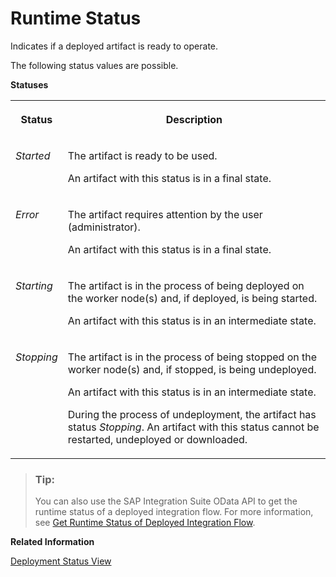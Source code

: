 <!-- loioc14a7b18544f4495ab32e41630074726 -->

# Runtime Status

Indicates if a deployed artifact is ready to operate.

The following status values are possible.

**Statuses**


<table>
<tr>
<th valign="top">

Status



</th>
<th valign="top">

Description



</th>
</tr>
<tr>
<td valign="top">

 *Started* 



</td>
<td valign="top">

The artifact is ready to be used.

An artifact with this status is in a final state.



</td>
</tr>
<tr>
<td valign="top">

 *Error* 



</td>
<td valign="top">

The artifact requires attention by the user \(administrator\).

An artifact with this status is in a final state.



</td>
</tr>
<tr>
<td valign="top">

 *Starting* 



</td>
<td valign="top">

The artifact is in the process of being deployed on the worker node\(s\) and, if deployed, is being started.

An artifact with this status is in an intermediate state.



</td>
</tr>
<tr>
<td valign="top">

 *Stopping* 



</td>
<td valign="top">

The artifact is in the process of being stopped on the worker node\(s\) and, if stopped, is being undeployed.

An artifact with this status is in an intermediate state.

During the process of undeployment, the artifact has status *Stopping*. An artifact with this status cannot be restarted, undeployed or downloaded.



</td>
</tr>
</table>

> ### Tip:  
> You can also use the SAP Integration Suite OData API to get the runtime status of a deployed integration flow. For more information, see [Get Runtime Status of Deployed Integration Flow](get-runtime-status-of-deployed-integration-flow-49c7336.md).

**Related Information**  


[Deployment Status View](deployment-status-view-40add87.md "Use this view to see the deployment information of the integration flows and easily navigate to the Monitor view to see the runtime status.")

